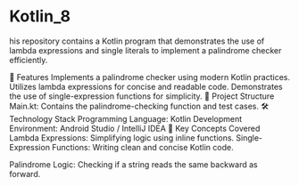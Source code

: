 # Kotlin_8

his repository contains a Kotlin program that demonstrates the use of lambda expressions and single literals to implement a palindrome checker efficiently.

🚀 Features
Implements a palindrome checker using modern Kotlin practices.
Utilizes lambda expressions for concise and readable code.
Demonstrates the use of single-expression functions for simplicity.
📂 Project Structure
Main.kt: Contains the palindrome-checking function and test cases.
🛠️ Technology Stack
Programming Language: Kotlin
Development Environment: Android Studio / IntelliJ IDEA
🔑 Key Concepts Covered
Lambda Expressions: Simplifying logic using inline functions.
Single-Expression Functions: Writing clean and concise Kotlin code.

Palindrome Logic: Checking if a string reads the same backward as forward.
